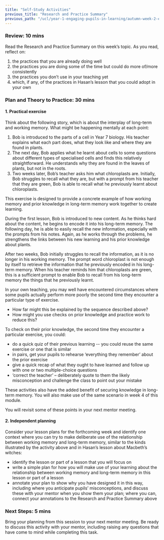 ```yaml
---
title: "Self-Study Activities"
previous_title: "Research and Practice Summary"
previous_path: "/ucl/year-1-engaging-pupils-in-learning/autumn-week-2-ect-research-and-practice-summary"
---
```


### Review: 10 mins

Read the Research and Practice Summary on this week’s topic. As you read, reflect on:

1. the practices that you are already doing well
2. the practices you are doing some of the time but could do more of/more consistently
3. the practices you don’t use in your teaching yet
4. which, if any, of the practices in Hasan’s lesson that you could adopt in your own

### Plan and Theory to Practice: 30 mins

#### 1. Practical exercise

Think about the following story, which is about the interplay of long-term and working memory. What might be happening mentally at each point:

1. Bob is introduced to the parts of a cell in Year 7 biology. His teacher explains what each part does, what they look like and where they are found in plants.
2. The next day, Bob applies what he learnt about cells to some questions about different types of specialised cells and finds this relatively straightforward. He understands why they are found in the leaves of plants, but not in the roots.
3. Two weeks later, Bob’s teacher asks him what chloroplasts are. Initially, Bob struggles to recall what they are, but with a prompt from his teacher that they are green, Bob is able to recall what he previously learnt about chloroplasts.

This exercise is designed to provide a concrete example of how working memory and prior knowledge in long-term memory work together to create learning.

During the first lesson, Bob is introduced to new content. As he thinks hard about the content, he begins to encode it into his long-term memory. The following day, he is able to easily recall the new information, especially with the prompts from his notes. Again, as he works through the problems, he strengthens the links between his new learning and his prior knowledge about plants.

After two weeks, Bob initially struggles to recall the information, as it is no longer in his working memory. The prompt word chloroplast is not enough by itself to retrieve the information that he previously encoded in his long-term memory. When his teacher reminds him that chloroplasts are green, this is a sufficient prompt to enable Bob to recall from his long-term memory the things that he previously learnt.

In your own teaching, you may well have encountered circumstances where some pupils actually perform more poorly the second time they encounter a particular type of exercise.

- How far might this be explained by the sequence described above?
- How might you use checks on prior knowledge and practice work to reduce this?

To check on their prior knowledge, the second time they encounter a particular exercise, you could:

- do a quick quiz of their previous learning -- you could reuse the same exercise or one that is similar
- in pairs, get your pupils to rehearse ‘everything they remember’ about the prior exercise
- give a quick recap of what they ought to have learned and follow up with one or two multiple-choice questions
- ‘correct the teacher’ – deliberately quote to them the likely misconception and challenge the class to point out your mistake

These activities also have the added benefit of securing knowledge in long-term memory. You will also make use of the same scenario in week 4 of this module.

You will revisit some of these points in your next mentor meeting.

#### 2. Independent planning

Consider your lesson plans for the forthcoming week and identify one context where you can try to make deliberate use of the relationship between working memory and long-term memory, similar to the kinds illustrated by the activity above and in Hasan’s lesson about Macbeth’s witches:

- identify the lesson or part of a lesson that you will focus on
- write a simple plan for how you will make use of your learning about the relationship between working memory and long-term memory in this lesson or part of a lesson
- annotate your plan to show why you have designed it in this way, including where you anticipate pupils’ misconceptions, and discuss these with your mentor when you show them your plan; where you can, connect your annotations to the Research and Practice Summary above

### Next Steps: 5 mins

Bring your planning from this session to your next mentor meeting. Be ready to discuss this activity with your mentor, including raising any questions that have come to mind while completing this task.
